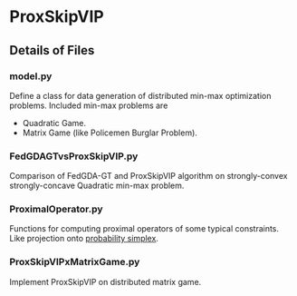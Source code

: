 # ProxSkipVIP

## Details of Files

### model.py
Define a class for data generation of distributed min-max optimization problems. Included min-max problems are
- Quadratic Game.
- Matrix Game (like Policemen Burglar Problem).

### FedGDAGTvsProxSkipVIP.py
Comparison of FedGDA-GT and ProxSkipVIP algorithm on strongly-convex strongly-concave Quadratic min-max problem.

### ProximalOperator.py
Functions for computing proximal operators of some typical constraints. Like projection onto [probability simplex](https://gist.github.com/mblondel/6f3b7aaad90606b98f71). 

### ProxSkipVIPxMatrixGame.py
Implement ProxSkipVIP on distributed matrix game.


